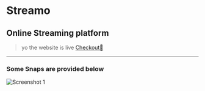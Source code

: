 # Streamo
## Online Streaming platform

> yo the website is live [Checkout📌](https://www.4mbareesh.github.io/streamo)
---
### Some Snaps are provided below

![Screenshot 1](https://i.ibb.co/txqgkXb/Screenshot-2023-10-12-184607.png)
